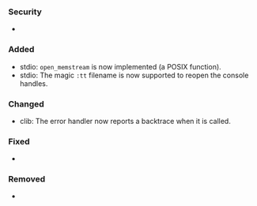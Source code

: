 ### Security
- 

### Added
- stdio: `open_memstream` is now implemented (a POSIX function).
- stdio: The magic `:tt` filename is now supported to reopen the console handles.

### Changed
- clib: The error handler now reports a backtrace when it is called.

### Fixed
- 

### Removed
- 
